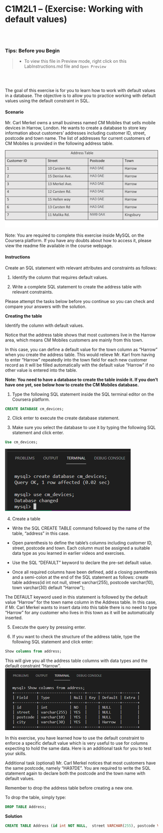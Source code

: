 # C1M2L1 – (Exercise: Working with default values)

<br><br>
 ### **Tips: Before you Begin**
> - To view this file in Preview mode, right click on this LabInstructions.md file and `Open Preview`

<br>
<br>

The goal of this exercise is for you to learn how to work with default values in a database. The objective is to allow you to practice working with default values using the default constraint in SQL. 

#### Scenario
Mr. Carl Merkel owns a small business named CM Mobiles that sells mobile devices in Harrow, London. He wants to create a database to store key information about customers’ addresses including customer ID, street, postcode and town name. The list of addresses for current customers of CM Mobiles is provided in the following address table. 

![Address table](WorkingWithDefaultValuesImanges/Picture1.png)


 
Note: You are required to complete this exercise inside MySQL on the Coursera platform. If you have any doubts about how to access it, please view the readme file available in the course webpage.

#### Instructions
Create an SQL statement with relevant attributes and constraints as follows:

1. Identify the column that requires default values. 

2. Write a complete SQL statement to create the address table with relevant constraints. 

Please attempt the tasks below before you continue so you can check and compare your answers with the solution.

**Creating the table**

Identify the column with default values.

Notice that the address table shows that most customers live in the Harrow area, which means CM Mobiles customers are mainly from this town. 

In this case, you can define a default value for the town column as “Harrow” when you create the address table. This would relieve Mr. Karl from having to enter “Harrow” repeatedly into the town field for each new customer record as it will be filled automatically with the default value “Harrow” if no other value is entered into the table. 

**Note: You need to have a database to create the table inside it. If you don’t have one yet, see below how to create the CM Mobiles database.**

1. Type the following SQL statement inside the SQL terminal editor on the Coursera platform.

```SQL
CREATE DATABASE cm_devices; 

```


2. Click enter to execute the create database statement. 

3. Make sure you select the database to use it by typing the following SQL statement and click enter. 

```SQL
Use cm_devices; 

```

![Use database](WorkingWithDefaultValuesImanges/Picture2.png)

 
4. Create a table

 - Write the SQL CREATE TABLE command followed by the name of the table, “address” in this case. 

 - Open parenthesis to define the table’s columns including customer ID, street, postcode and town. Each column must be assigned a suitable data type as you learned in earlier videos and exercises. 

 - Use the SQL “DEFAULT” keyword to declare the pre-set default value. 

 - Once all required columns have been defined, add a closing parenthesis and a semi-colon at the end of the SQL statement as follows:
create table address(id int not null, street varchar(255), postcode varchar(10), town varchar(30) default "Harrow");

The DEFAULT keyword used in this statement is followed by the default value “Harrow” for the town name column in the Address table. In this case, if Mr. Carl Merkel wants to insert data into this table there is no need to type “Harrow” for any customer who lives in this town as it will be automatically inserted.

5. Execute the query by pressing enter.

6. If you want to check the structure of the address table, type the following SQL statement and click enter:

```SQL
Show columns from address; 

```

This will give you all the address table columns with data types and the default constraint “Harrow”. 
![Address table structure](WorkingWithDefaultValuesImanges/Picture3.png)


 

In this exercise, you have learned how to use the default constraint to enforce a specific default value which is very useful to use for columns expecting to hold the same data.
Here is an additional task for you to test your skills. 

Additional task (optional)
Mr. Carl Merkel notices that most customers have the same postcode, namely “HA97DE”. 
You are required to write the SQL statement again to declare both the postcode and the town name with default values. 

Remember to drop the address table before creating a new one. 

To drop the table, simply type: 
```SQL
DROP TABLE Address;

```

**Solution**

```SQL
CREATE TABLE Address (id int NOT NULL,  street VARCHAR(255), postcode VARCHAR(10) DEFAULT "HA97DE", town VARCHAR(30) DEFAULT "Harrow");

```


